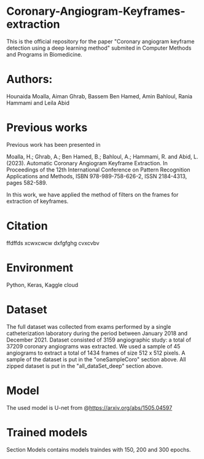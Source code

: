 # Coronary-Angiogram-Keyframes-extraction

This is the official repository for the paper "Coronary angiogram keyframe detection using a deep learning method" submited in Computer Methods and Programs in Biomedicine.

# Authors: 
Hounaida Moalla, Aiman Ghrab, Bassem Ben Hamed, Amin Bahloul, Rania Hammami and Leila Abid

# Previous works
Previous work has been presented in 

Moalla, H.; Ghrab, A.; Ben Hamed, B.; Bahloul, A.; Hammami, R. and Abid, L. (2023). Automatic Coronary Angiogram Keyframe Extraction.  In Proceedings of the 12th International Conference on Pattern Recognition Applications and Methods, ISBN 978-989-758-626-2, ISSN 2184-4313, pages 582-589.

In this work, we have applied the method of filters on the frames for extraction of keyframes.

# Citation

ffdffds
xcwxcwcw
dxfgfghg
cvxcvbv

# Environment
Python, Keras, Kaggle cloud

# Dataset
The full dataset was collected from exams performed by a single catheterization laboratory during the period between January 2018 and December 2021.
Dataset consisted of 3159 angiographic study: a total of 37209 coronary angiograms was extracted. We used a sample of 45 angiograms to extract a total of
1434 frames of size 512 x 512 pixels.
A sample of the dataset is put in the "oneSampleCoro" section above.
All zipped dataset is put in the "all_dataSet_deep" section above.

# Model
The used model is U-net from @https://arxiv.org/abs/1505.04597 

# Trained models
Section Models contains models traindes with 150, 200 and 300 epochs. 
